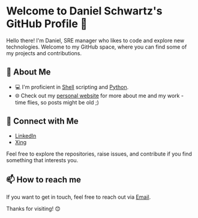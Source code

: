 # Welcome to Daniel Schwartz's GitHub Profile 👋

Hello there! I'm Daniel, SRE manager who likes to code and explore new technologies. Welcome to my GitHub space, where you can find some of my projects and contributions.

## 🚀 About Me

- 💻 I'm proficient in [Shell](https://en.wikipedia.org/wiki/Shell_script) scripting and [Python](https://www.python.org/).
- 🌐 Check out my [personal website](https://schwartzdaniel.com) for more about me and my work - time flies, so posts might be old ;) 

## 🔗 Connect with Me

- [LinkedIn](https://www.linkedin.com/in/danielschwartz1/)
- [Xing](https://www.xing.com/profile/Daniel_Schwartz10)

Feel free to explore the repositories, raise issues, and contribute if you find something that interests you.

## 📫 How to reach me

If you want to get in touch, feel free to reach out via [Email](mailto:1daniel.schwartz1@gmail.com).

Thanks for visiting! 😊
